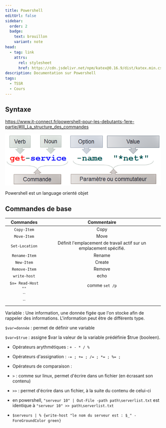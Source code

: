 ```yaml
---
title: Powershell
editUrl: false
sidebar:
  order: 2
  badge:
    text: brouillon
    variant: note
head:
  - tag: link
    attrs:
      rel: stylesheet
      href: https://cdn.jsdelivr.net/npm/katex@0.16.9/dist/katex.min.css
description: Documentation sur Powershell
tags:
  - TSSR
  - Cours
---
```


## Syntaxe

<https://www.it-connect.fr/powershell-pour-les-debutants-1ere-partie/#III_La_structure_des_commandes>

![Pasted image 20240701100056.png](../../../../assets/notes/scripting/_attachments/pasted-image-20240701100056.png)

Powershell est un language orienté objet

## Commandes de base

|      Commandes     |                             Commentaire                             |
| :----------------: | :-----------------------------------------------------------------: |
|     `Copy-Item`    |                                 Copy                                |
|   `Move-Item`<br>  |                                 Move                                |
| `Set-Location`<br> | Définit l'emplacement de travail actif sur un emplacement spécifié. |
|  `Rename-Item`<br> |                                Rename                               |
|   `New-Item`<br>   |                                Create                               |
|    `Remove-Item`   |                                Remove                               |
|    `write-host`    |                                 echo                                |
| `$x= Read-Host ""` |                            comme `set /p`                           |
|        \`\`        |                                                                     |
|        \`\`        |                                                                     |

Variable :  Une information, une donnée figée que l'on stocke afin de rappeler des informations. L'information peut être de différents type.

`$var=donnée` : permet de définir une variable

`$var=$true` : assigne $var la valeur de la variable prédéfinie $true (booleen).

* Opérateurs arythmétiques : `+ - * / %`

* Opérateurs d'assignation : `-= ; += ; /= ; *= ; %= ;`

* Opérateurs de comparaison :

* `>` : comme sur linux, permet d'écrire dans un fichier (en écrasant son contenu)

* `>>` : permet d'écrire dans un fichier, à la suite du contenu de celui-ci

* en powershell, `"serveur 10" | Out-File -path path\serverlist.txt` est identique à `"serveur 10" >> path\serverlist.txt`

* `$serveurs | % {write-host "le nom du serveur est : $_" -ForeGroundColor green}`
